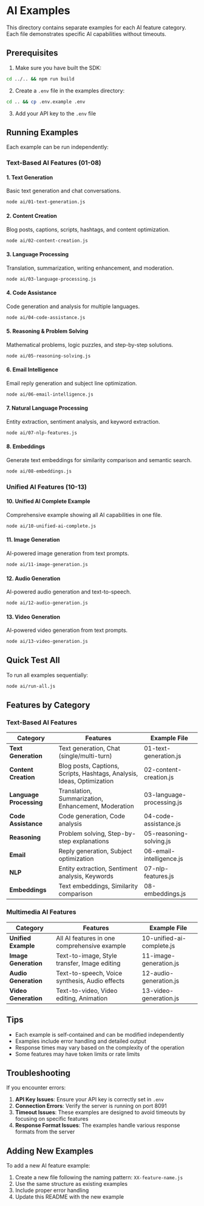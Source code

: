 # AI Examples

This directory contains separate examples for each AI feature category. Each file demonstrates specific AI capabilities without timeouts.

## Prerequisites

1. Make sure you have built the SDK:
```bash
cd ../.. && npm run build
```

2. Create a `.env` file in the examples directory:
```bash
cd .. && cp .env.example .env
```

3. Add your API key to the `.env` file

## Running Examples

Each example can be run independently:

### Text-Based AI Features (01-08)

#### 1. Text Generation
Basic text generation and chat conversations.
```bash
node ai/01-text-generation.js
```

#### 2. Content Creation
Blog posts, captions, scripts, hashtags, and content optimization.
```bash
node ai/02-content-creation.js
```

#### 3. Language Processing
Translation, summarization, writing enhancement, and moderation.
```bash
node ai/03-language-processing.js
```

#### 4. Code Assistance
Code generation and analysis for multiple languages.
```bash
node ai/04-code-assistance.js
```

#### 5. Reasoning & Problem Solving
Mathematical problems, logic puzzles, and step-by-step solutions.
```bash
node ai/05-reasoning-solving.js
```

#### 6. Email Intelligence
Email reply generation and subject line optimization.
```bash
node ai/06-email-intelligence.js
```

#### 7. Natural Language Processing
Entity extraction, sentiment analysis, and keyword extraction.
```bash
node ai/07-nlp-features.js
```

#### 8. Embeddings
Generate text embeddings for similarity comparison and semantic search.
```bash
node ai/08-embeddings.js
```

### Unified AI Features (10-13)

#### 10. Unified AI Complete Example
Comprehensive example showing all AI capabilities in one file.
```bash
node ai/10-unified-ai-complete.js
```

#### 11. Image Generation
AI-powered image generation from text prompts.
```bash
node ai/11-image-generation.js
```

#### 12. Audio Generation
AI-powered audio generation and text-to-speech.
```bash
node ai/12-audio-generation.js
```

#### 13. Video Generation
AI-powered video generation from text prompts.
```bash
node ai/13-video-generation.js
```

## Quick Test All

To run all examples sequentially:
```bash
node ai/run-all.js
```

## Features by Category

### Text-Based AI Features

| Category | Features | Example File |
|----------|----------|--------------|
| **Text Generation** | Text generation, Chat (single/multi-turn) | 01-text-generation.js |
| **Content Creation** | Blog posts, Captions, Scripts, Hashtags, Analysis, Ideas, Optimization | 02-content-creation.js |
| **Language Processing** | Translation, Summarization, Enhancement, Moderation | 03-language-processing.js |
| **Code Assistance** | Code generation, Code analysis | 04-code-assistance.js |
| **Reasoning** | Problem solving, Step-by-step explanations | 05-reasoning-solving.js |
| **Email** | Reply generation, Subject optimization | 06-email-intelligence.js |
| **NLP** | Entity extraction, Sentiment analysis, Keywords | 07-nlp-features.js |
| **Embeddings** | Text embeddings, Similarity comparison | 08-embeddings.js |

### Multimedia AI Features

| Category | Features | Example File |
|----------|----------|--------------|
| **Unified Example** | All AI features in one comprehensive example | 10-unified-ai-complete.js |
| **Image Generation** | Text-to-image, Style transfer, Image editing | 11-image-generation.js |
| **Audio Generation** | Text-to-speech, Voice synthesis, Audio effects | 12-audio-generation.js |
| **Video Generation** | Text-to-video, Video editing, Animation | 13-video-generation.js |

## Tips

- Each example is self-contained and can be modified independently
- Examples include error handling and detailed output
- Response times may vary based on the complexity of the operation
- Some features may have token limits or rate limits

## Troubleshooting

If you encounter errors:

1. **API Key Issues**: Ensure your API key is correctly set in `.env`
2. **Connection Errors**: Verify the server is running on port 8091
3. **Timeout Issues**: These examples are designed to avoid timeouts by focusing on specific features
4. **Response Format Issues**: The examples handle various response formats from the server

## Adding New Examples

To add a new AI feature example:

1. Create a new file following the naming pattern: `XX-feature-name.js`
2. Use the same structure as existing examples
3. Include proper error handling
4. Update this README with the new example